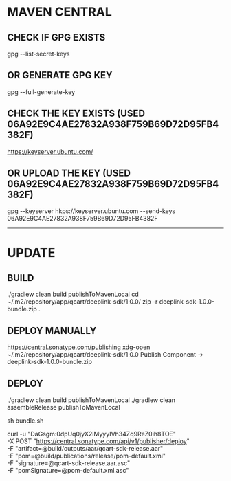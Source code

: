 # MAVEN CENTRAL

## CHECK IF GPG EXISTS
gpg --list-secret-keys

## OR GENERATE GPG KEY
gpg --full-generate-key

## CHECK THE KEY EXISTS (USED 06A92E9C4AE27832A938F759B69D72D95FB4382F)
https://keyserver.ubuntu.com/

## OR UPLOAD THE KEY (USED 06A92E9C4AE27832A938F759B69D72D95FB4382F)
gpg --keyserver hkps://keyserver.ubuntu.com --send-keys 06A92E9C4AE27832A938F759B69D72D95FB4382F

---

# UPDATE

## BUILD
./gradlew clean build publishToMavenLocal
cd ~/.m2/repository/app/qcart/deeplink-sdk/1.0.0/
zip -r deeplink-sdk-1.0.0-bundle.zip .

## DEPLOY MANUALLY
https://central.sonatype.com/publishing
xdg-open ~/.m2/repository/app/qcart/deeplink-sdk/1.0.0
Publish Component -> deeplink-sdk-1.0.0-bundle.zip


## DEPLOY
<!-- mvn clean deploy -->
./gradlew clean build publishToMavenLocal
./gradlew clean assembleRelease publishToMavenLocal

sh bundle.sh


curl -u "DaGsgm:0dpUq0jyX2lMyyyIVh34Zq9ReZ0ih8TOE" \
  -X POST "https://central.sonatype.com/api/v1/publisher/deploy" \
  -F "artifact=@build/outputs/aar/qcart-sdk-release.aar" \
  -F "pom=@build/publications/release/pom-default.xml" \
  -F "signature=@qcart-sdk-release.aar.asc" \
  -F "pomSignature=@pom-default.xml.asc"
  